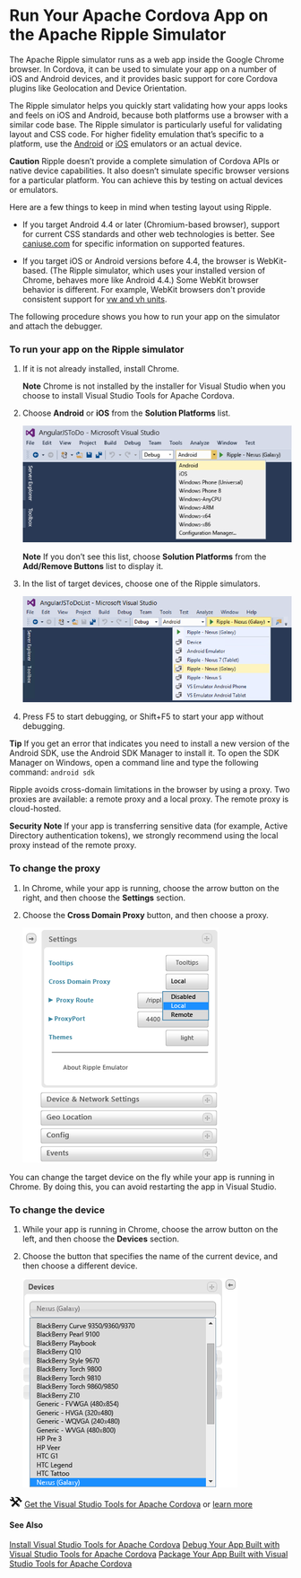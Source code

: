 <properties
   pageTitle="Debug Your App Built with Visual Studio Tools for Apache Cordova | Cordova"
   description="description"
   services="na"
   documentationCenter=""
   authors="Mikejo5000"
   tags=""/>
<tags
   ms.service="na"
   ms.devlang="javascript"
   ms.topic="article"
   ms.tgt_pltfrm="mobile-multiple"
   ms.workload="na"
   ms.date="09/10/2015"
   ms.author="mikejo"/>
# Run Your Apache Cordova App on the Apache Ripple Simulator

The Apache Ripple simulator runs as a web app inside the Google Chrome browser. In Cordova, it can be used to simulate your app on a number of iOS and Android devices, and it provides basic support for core Cordova plugins like Geolocation and Device Orientation.

The Ripple simulator helps you quickly start validating how your apps looks and feels on iOS and Android, because both platforms use a browser with a similar code base. The Ripple simulator is particularly useful for validating layout and CSS code. For higher fidelity emulation that’s specific to a platform, use the [Android](https://msdn.microsoft.com/en-us/library/dn757059.aspx) or [iOS](https://msdn.microsoft.com/en-us/library/dn757056.aspx) emulators or an actual device.

**Caution** Ripple doesn’t provide a complete simulation of Cordova APIs or native device capabilities. It also doesn’t simulate specific browser versions for a particular platform. You can achieve this by testing on actual devices or emulators.

Here are a few things to keep in mind when testing layout using Ripple.

*   If you target Android 4.4 or later (Chromium-based browser), support for current CSS standards and other web technologies is better. See [caniuse.com](http://www.caniuse.com) for specific information on supported features.

*   If you target iOS or Android versions before 4.4, the browser is WebKit-based. (The Ripple simulator, which uses your installed version of Chrome, behaves more like Android 4.4.) Some WebKit browser behavior is different. For example, WebKit browsers don't provide consistent support for [vw and vh units](http://caniuse.com/#feat=viewport-units).

The following procedure shows you how to run your app on the simulator and attach the debugger.

### To run your app on the Ripple simulator

1.  If it is not already installed, install Chrome.

	**Note** Chrome is not installed by the installer for Visual Studio when you choose to install Visual Studio Tools for Apache Cordova.

2.  Choose **Android** or **iOS** from the **Solution Platforms** list.

    ![Select Android as your deployment target](<media/run-app-ripple-simulator/run-ripple-platform-select.png> "Select Android as your deployment target")

	**Note** If you don’t see this list, choose **Solution Platforms** from the **Add/Remove Buttons** list to display it.

3.  In the list of target devices, choose one of the Ripple simulators.

    ![Selecting the Ripple emulator](<media/run-app-ripple-simulator/run-ripple-device-select.png> "Selecting the Ripple emulator")
4.  Press F5 to start debugging, or Shift+F5 to start your app without debugging.

  **Tip** If you get an error that indicates you need to install a new version of the Android SDK, use the Android SDK Manager to install it. To open the SDK Manager on Windows, open a command line and type the following command: `android sdk`

Ripple avoids cross-domain limitations in the browser by using a proxy. Two proxies are available: a remote proxy and a local proxy. The remote proxy is cloud-hosted.

**Security Note** If your app is transferring sensitive data (for example, Active Directory authentication tokens), we strongly recommend using the local proxy instead of the remote proxy.

### To change the proxy

1.  In Chrome, while your app is running, choose the arrow button on the right, and then choose the **Settings** section.

2.  Choose the **Cross Domain Proxy** button, and then choose a proxy.

    ![Selecting a proxy in the Ripple emulator](<media/run-app-ripple-simulator/run-ripple-proxy-settings.png> "Selecting a proxy in the Ripple emulator")

You can change the target device on the fly while your app is running in Chrome. By doing this, you can avoid restarting the app in Visual Studio.

### To change the device

1.  While your app is running in Chrome, choose the arrow button on the left, and then choose the **Devices** section.

2.  Choose the button that specifies the name of the current device, and then choose a different device.

    ![Changing the device in Chrome](<media/run-app-ripple-simulator/run-ripple-change-device.png> "Changing the device in Chrome")

![Download the tools](<media/run-app-ripple-simulator/run-ripple-download-link.png> "Download the tools") [Get the Visual Studio Tools for Apache Cordova](http://aka.ms/mchm38) or [learn more](https://www.visualstudio.com/cordova-vs.aspx)

#### See Also

[Install Visual Studio Tools for Apache Cordova](https://msdn.microsoft.com/en-us/library/dn757054.aspx)
[Debug Your App Built with Visual Studio Tools for Apache Cordova](https://msdn.microsoft.com/en-us/library/dn757061.aspx)
[Package Your App Built with Visual Studio Tools for Apache Cordova](https://msdn.microsoft.com/en-us/library/dn757048.aspx)
